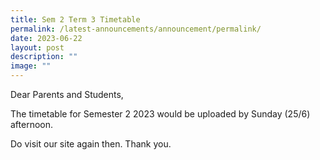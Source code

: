 ```yaml
---
title: Sem 2 Term 3 Timetable
permalink: /latest-announcements/announcement/permalink/
date: 2023-06-22
layout: post
description: ""
image: ""
---
```

Dear Parents and Students,

The timetable for Semester 2 2023 would be uploaded by Sunday (25/6) afternoon.


Do visit our site again then. Thank you.